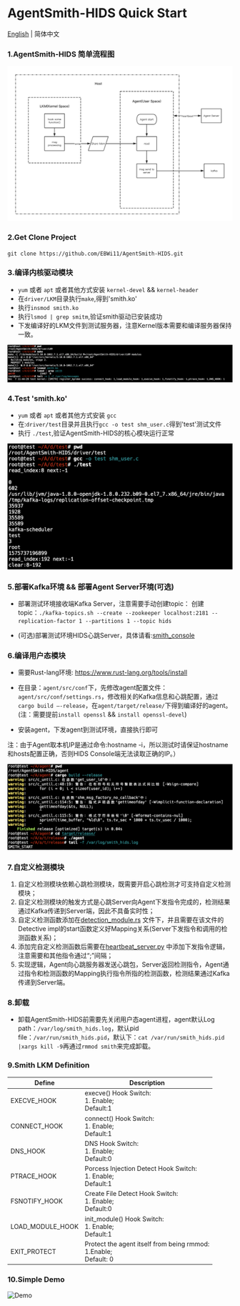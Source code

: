 # AgentSmith-HIDS Quick Start

[English](AgentSmith-HIDS-Quick-Start.md) | 简体中文


### 1.AgentSmith-HIDS 简单流程图

![simple_flow_chart](simple_flow_chart.png)



### 2.Get Clone Project

`git clone https://github.com/EBWi11/AgentSmith-HIDS.git`



### 3.编译内核驱动模块

* `yum` 或者 `apt` 或者其他方式安装 `kernel-devel` && `kernel-header`
* 在`driver/LKM`目录执行`make`,得到'smith.ko'
* 执行`insmod smith.ko`
* 执行`lsmod | grep smitm`,验证smith驱动已安装成功
* 下发编译好的LKM文件到测试服务器，注意Kernel版本需要和编译服务器保持一致。

![quick-start-01](quick-start-01.png)



### 4.Test 'smith.ko'

* `yum` 或者 `apt` 或者其他方式安装 `gcc`
* 在:`driver/test`目录并且执行`gcc -o test shm_user.c`得到'test'测试文件
* 执行 `./test`,验证AgentSmith-HIDS的核心模块运行正常

![quick-start-02](quick-start-02.png)



### 5.部署Kafka环境 && 部署Agent Server环境(可选)

* 部署测试环境接收端Kafka Server，注意需要手动创建topic：
  创建topic：`./kafka-topics.sh --create --zookeeper localhost:2181 --replication-factor 1 --partitions 1 --topic hids`

* (可选)部署测试环境HIDS心跳Server，具体请看:[smith_console](https://github.com/EBWi11/AgentSmith-HIDS/tree/master/smith_console)



### 6.编译用户态模块

* 需要Rust-lang环境: https://www.rust-lang.org/tools/install

* 在目录：`agent/src/conf`下，先修改agent配置文件：`agent/src/conf/settings.rs`，修改相关的Kafka信息和心跳配置，通过`cargo build —-release`，在`agent/target/release/`下得到编译好的agent。(注：需要提前`install openssl` && `install openssl-devel`)

* 安装agent，下发agent到测试环境，直接执行即可

注：由于Agent取本机IP是通过命令:hostname -i，所以测试时请保证hostname和hosts配置正确，否则HIDS Console端无法读取正确的IP。）


![quick-start-03](quick-start-03.png)



### 7.自定义检测模块

1. 自定义检测模块依赖心跳检测模块，既需要开启心跳检测才可支持自定义检测模块；
2. 自定义检测模块的触发方式是心跳Server向Agent下发指令完成的，检测结果通过Kafka传递到Server端，因此不具备实时性；
3. 自定义检测函数添加在[detection_module.rs](https://github.com/EBWi11/AgentSmith-HIDS/blob/master/agent/src/lib/detection_module.rs) 文件下，并且需要在该文件的Detective impl的start函数定义好Mapping关系(Server下发指令和调用的检测函数关系)；
4. 添加完自定义检测函数后需要在[heartbeat_server.py](https://github.com/EBWi11/AgentSmith-HIDS/blob/master/smith_console/heartbeat_server.py) 中添加下发指令逻辑，注意需要和其他指令通过“;”间隔；
5. 实现逻辑，Agent向心跳服务器发送心跳包，Server返回检测指令，Agent通过指令和检测函数的Mapping执行指令所指的检测函数，检测结果通过Kafka传递到Server端。



### 8.卸载
* 卸载AgentSmith-HIDS前需要先关闭用户态agent进程，agent默认Log path：`/var/log/smith_hids.log`，默认pid file：`/var/run/smith_hids.pid`，默认下：`cat /var/run/smith_hids.pid |xargs kill -9`再通过`rmmod smith`来完成卸载。



### 9.Smith LKM Definition

| Define           | Description                                                  |
| ---------------- | ------------------------------------------------------------ |
| EXECVE_HOOK      | execve() Hook Switch:<br />1. Enable;<br />Default:1         |
| CONNECT_HOOK     | connect() Hook Switch:<br />1. Enable;<br />Default:1        |
| DNS_HOOK         | DNS Hook Switch:<br />1. Enable;<br />Default:0              |
| PTRACE_HOOK      | Porcess Injection Detect Hook Switch:<br />1. Enable;<br />Default:1 |
| FSNOTIFY_HOOK    | Create File Detect Hook Switch:<br />1. Enable;<br />Default:0 |
| LOAD_MODULE_HOOK | init_module() Hook Switch:<br />1. Enable;<br />Default:1    |
| EXIT_PROTECT     | Protect the agent itself from being rmmod:<br />1.Enable;<br />Default: 0 |




### 10.Simple Demo

![Demo](demo.gif)

